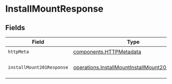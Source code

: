 # InstallMountResponse


## Fields

| Field                                                                                                            | Type                                                                                                             | Required                                                                                                         | Description                                                                                                      |
| ---------------------------------------------------------------------------------------------------------------- | ---------------------------------------------------------------------------------------------------------------- | ---------------------------------------------------------------------------------------------------------------- | ---------------------------------------------------------------------------------------------------------------- |
| `httpMeta`                                                                                                       | [components.HTTPMetadata](../../models/components/httpmetadata.md)                                               | :heavy_check_mark:                                                                                               | N/A                                                                                                              |
| `installMount201Response`                                                                                        | [operations.InstallMountInstallMount201Response](../../models/operations/installmountinstallmount201response.md) | :heavy_minus_sign:                                                                                               | Successfully installed the mount.                                                                                |